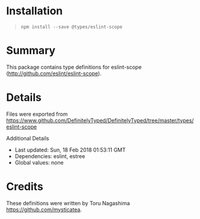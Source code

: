 # Installation
> `npm install --save @types/eslint-scope`

# Summary
This package contains type definitions for eslint-scope (http://github.com/eslint/eslint-scope).

# Details
Files were exported from https://www.github.com/DefinitelyTyped/DefinitelyTyped/tree/master/types/eslint-scope

Additional Details
 * Last updated: Sun, 18 Feb 2018 01:53:11 GMT
 * Dependencies: eslint, estree
 * Global values: none

# Credits
These definitions were written by Toru Nagashima <https://github.com/mysticatea>.
